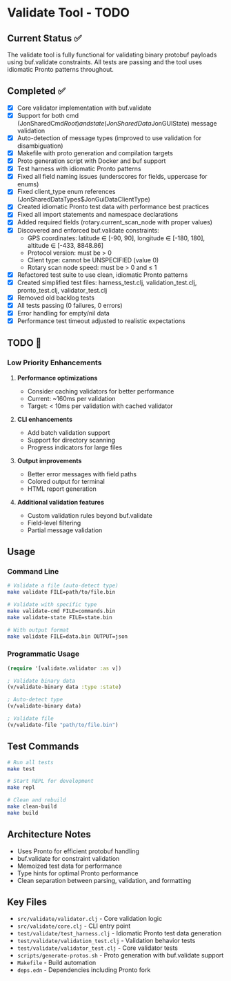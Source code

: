 # Validate Tool - TODO

## Current Status ✅
The validate tool is fully functional for validating binary protobuf payloads using buf.validate constraints. All tests are passing and the tool uses idiomatic Pronto patterns throughout.

## Completed ✅
- [x] Core validator implementation with buf.validate
- [x] Support for both cmd (JonSharedCmd$Root) and state (JonSharedData$JonGUIState) message validation  
- [x] Auto-detection of message types (improved to use validation for disambiguation)
- [x] Makefile with proto generation and compilation targets
- [x] Proto generation script with Docker and buf support
- [x] Test harness with idiomatic Pronto patterns
- [x] Fixed all field naming issues (underscores for fields, uppercase for enums)
- [x] Fixed client_type enum references (JonSharedDataTypes$JonGuiDataClientType)
- [x] Created idiomatic Pronto test data with performance best practices
- [x] Fixed all import statements and namespace declarations
- [x] Added required fields (rotary.current_scan_node with proper values)
- [x] Discovered and enforced buf.validate constraints:
  - GPS coordinates: latitude ∈ [-90, 90], longitude ∈ [-180, 180], altitude ∈ [-433, 8848.86]
  - Protocol version: must be > 0
  - Client type: cannot be UNSPECIFIED (value 0)
  - Rotary scan node speed: must be > 0 and ≤ 1
- [x] Refactored test suite to use clean, idiomatic Pronto patterns
- [x] Created simplified test files: harness_test.clj, validation_test.clj, pronto_test.clj, validator_test.clj
- [x] Removed old backlog tests
- [x] All tests passing (0 failures, 0 errors)
- [x] Error handling for empty/nil data
- [x] Performance test timeout adjusted to realistic expectations

## TODO 📝

### Low Priority Enhancements
1. **Performance optimizations**
   - Consider caching validators for better performance
   - Current: ~160ms per validation
   - Target: < 10ms per validation with cached validator

2. **CLI enhancements**
   - Add batch validation support
   - Support for directory scanning
   - Progress indicators for large files

3. **Output improvements**
   - Better error messages with field paths
   - Colored output for terminal
   - HTML report generation

4. **Additional validation features**
   - Custom validation rules beyond buf.validate
   - Field-level filtering
   - Partial message validation

## Usage

### Command Line
```bash
# Validate a file (auto-detect type)
make validate FILE=path/to/file.bin

# Validate with specific type
make validate-cmd FILE=commands.bin
make validate-state FILE=state.bin

# With output format
make validate FILE=data.bin OUTPUT=json
```

### Programmatic Usage
```clojure
(require '[validate.validator :as v])

; Validate binary data
(v/validate-binary data :type :state)

; Auto-detect type
(v/validate-binary data)

; Validate file
(v/validate-file "path/to/file.bin")
```

## Test Commands
```bash
# Run all tests
make test

# Start REPL for development
make repl

# Clean and rebuild
make clean-build
make build
```

## Architecture Notes
- Uses Pronto for efficient protobuf handling
- buf.validate for constraint validation
- Memoized test data for performance
- Type hints for optimal Pronto performance
- Clean separation between parsing, validation, and formatting

## Key Files
- `src/validate/validator.clj` - Core validation logic
- `src/validate/core.clj` - CLI entry point
- `test/validate/test_harness.clj` - Idiomatic Pronto test data generation
- `test/validate/validation_test.clj` - Validation behavior tests
- `test/validate/validator_test.clj` - Core validator tests
- `scripts/generate-protos.sh` - Proto generation with buf.validate support
- `Makefile` - Build automation
- `deps.edn` - Dependencies including Pronto fork